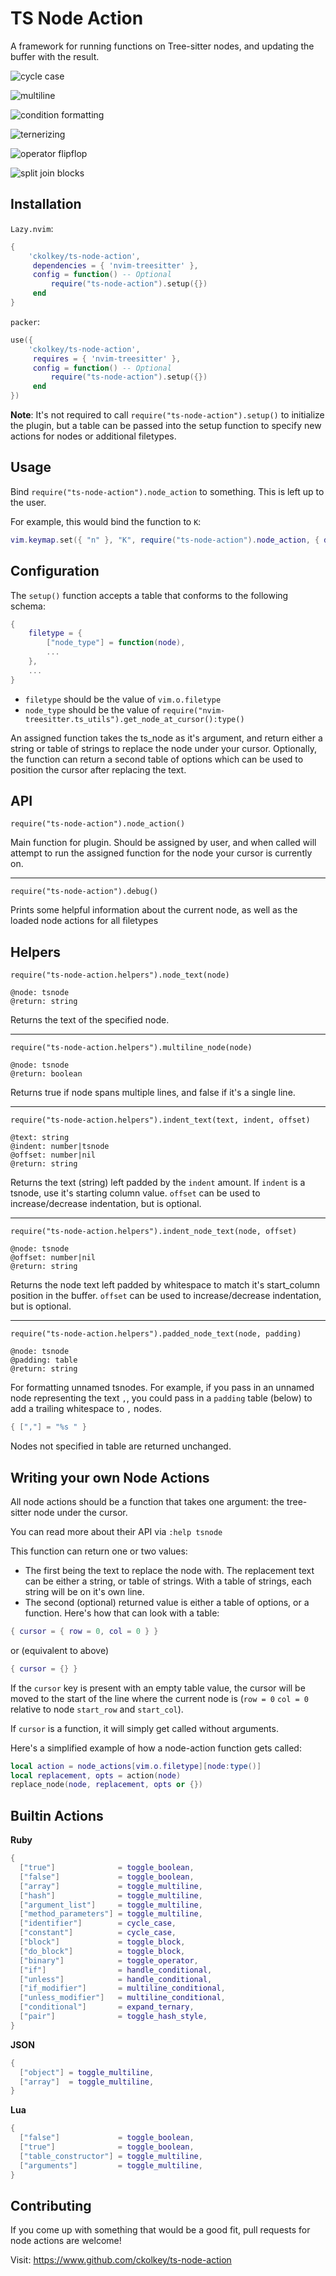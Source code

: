 # TS Node Action

A framework for running functions on Tree-sitter nodes, and updating the buffer with the result.

![cycle case](https://user-images.githubusercontent.com/7228095/210154055-8851210e-e8e1-4ba3-a474-0be373df8d1b.gif)

![multiline](https://user-images.githubusercontent.com/7228095/210153839-5009dbed-db7a-4b1c-b5c9-879b90f32a64.gif)

![condition formatting](https://user-images.githubusercontent.com/7228095/210153712-8be29018-00a3-427f-8a59-959e705e12c6.gif)

![ternerizing](https://user-images.githubusercontent.com/7228095/210153716-2fde6101-352b-4ef9-ba00-0842e6749201.gif)

![operator flipflop](https://user-images.githubusercontent.com/7228095/210153726-3f5da644-ae1f-4288-b52b-e12a9c757293.gif)

![split join blocks](https://user-images.githubusercontent.com/7228095/210153731-a2c2a717-e7ae-4330-9664-11ba4ed3c005.gif)

## Installation

`Lazy.nvim`:
```lua
{
    'ckolkey/ts-node-action',
     dependencies = { 'nvim-treesitter' },
     config = function() -- Optional
         require("ts-node-action").setup({})
     end
}
```

`packer`:
```lua
use({
    'ckolkey/ts-node-action',
     requires = { 'nvim-treesitter' },
     config = function() -- Optional
         require("ts-node-action").setup({})
     end
})
```

**Note**: It's not required to call `require("ts-node-action").setup()` to initialize the plugin, but a table can be passed into
the setup function to specify new actions for nodes or additional filetypes.

## Usage

Bind `require("ts-node-action").node_action` to something. This is left up to the user.

For example, this would bind the function to `K`:
```lua
vim.keymap.set({ "n" }, "K", require("ts-node-action").node_action, { desc = "Trigger Node Action" })
```

## Configuration

The `setup()` function accepts a table that conforms to the following schema:

```lua
{
    filetype = {
        ["node_type"] = function(node),
        ...
    },
    ...
}
```

- `filetype` should be the value of `vim.o.filetype`
- `node_type` should be the value of `require("nvim-treesitter.ts_utils").get_node_at_cursor():type()`

An assigned function takes the ts_node as it's argument, and return either a string or table of strings to replace
the node under your cursor. Optionally, the function can return a second table of options which can be used to position
the cursor after replacing the text.

## API

`require("ts-node-action").node_action()`

Main function for plugin. Should be assigned by user, and when called will attempt to run the assigned function for the
node your cursor is currently on.
<hr>

`require("ts-node-action").debug()`

Prints some helpful information about the current node, as well as the loaded node actions for all filetypes


## Helpers

`require("ts-node-action.helpers").node_text(node)`
```
@node: tsnode
@return: string
```
Returns the text of the specified node.
<hr>

`require("ts-node-action.helpers").multiline_node(node)`
```
@node: tsnode
@return: boolean
```
Returns true if node spans multiple lines, and false if it's a single line.
<hr>

`require("ts-node-action.helpers").indent_text(text, indent, offset)`
```
@text: string
@indent: number|tsnode
@offset: number|nil
@return: string
```
Returns the text (string) left padded by the `indent` amount. If `indent` is a tsnode, use it's starting column value.
`offset` can be used to increase/decrease indentation, but is optional.
<hr>

`require("ts-node-action.helpers").indent_node_text(node, offset)`
```
@node: tsnode
@offset: number|nil
@return: string
```
Returns the node text left padded by whitespace to match it's start_column position in the buffer.
`offset` can be used to increase/decrease indentation, but is optional.
<hr>

`require("ts-node-action.helpers").padded_node_text(node, padding)`
```
@node: tsnode
@padding: table
@return: string
```
For formatting unnamed tsnodes. For example, if you pass in an unnamed node representing the text `,`, you could pass in
a `padding` table (below) to add a trailing whitespace to `,` nodes.
```lua
{ [","] = "%s " }
```

Nodes not specified in table are returned unchanged.

## Writing your own Node Actions

All node actions should be a function that takes one argument: the tree-sitter node under the cursor.

You can read more about their API via `:help tsnode`

This function can return one or two values:

- The first being the text to replace the node with. The replacement text can be either a string, or table of strings. With a table of strings, each string will be on it's own line.
- The second (optional) returned value is either a table of options, or a function. Here's how that can look with a
  table:

```lua
{ cursor = { row = 0, col = 0 } }
```
or (equivalent to above)
```lua
{ cursor = {} }
```

If the `cursor` key is present with an empty table value, the cursor will be moved to the start of the line where the current node is (`row = 0` `col = 0` relative to node `start_row` and `start_col`).

If `cursor` is a function, it will simply get called without arguments.


Here's a simplified example of how a node-action function gets called:
```lua
local action = node_actions[vim.o.filetype][node:type()]
local replacement, opts = action(node)
replace_node(node, replacement, opts or {})
```

## Builtin Actions



**Ruby**
```lua
{
  ["true"]              = toggle_boolean,
  ["false"]             = toggle_boolean,
  ["array"]             = toggle_multiline,
  ["hash"]              = toggle_multiline,
  ["argument_list"]     = toggle_multiline,
  ["method_parameters"] = toggle_multiline,
  ["identifier"]        = cycle_case,
  ["constant"]          = cycle_case,
  ["block"]             = toggle_block,
  ["do_block"]          = toggle_block,
  ["binary"]            = toggle_operator,
  ["if"]                = handle_conditional,
  ["unless"]            = handle_conditional,
  ["if_modifier"]       = multiline_conditional,
  ["unless_modifier"]   = multiline_conditional,
  ["conditional"]       = expand_ternary,
  ["pair"]              = toggle_hash_style,
}
```
**JSON**
```lua
{
  ["object"] = toggle_multiline,
  ["array"]  = toggle_multiline,
}
```
**Lua**
```lua
{
  ["false"]             = toggle_boolean,
  ["true"]              = toggle_boolean,
  ["table_constructor"] = toggle_multiline,
  ["arguments"]         = toggle_multiline,
}
```


## Contributing

If you come up with something that would be a good fit, pull requests for node actions are welcome!

Visit: https://www.github.com/ckolkey/ts-node-action
